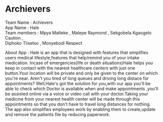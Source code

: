 # Archievers

Team Name    : Achievers    
App Name     : Hale    
Team members : Mpya Matleke , 
               Malepe Raymond , 
               Sekgobela Kgaogelo Caution ,  
               Diphoko Tiisetso , 
               Monyebodi Respect 
                
About App    : Hale is an app that is designed with features that simplifies users medical lifestyle,features that help/remind you of your intake medication.
               Incase of emergencies(life or death situations)Hale helps you keep in contact with the nearest healthcare centers with just one button.Your location will be private                and only be given to the center on which you're near.
               Aren't you tired of long queues and driving long distace for appointments? Well,Hale's got the solution for you,with our app you'll be able to check which Doctor is                available when and make appointments ,you'll be assisted online via a voice or video call with your doctor.Taking your medicine from your nearest                                  health center will be made through this appointments so that you don't have to travel long distances for nothing.
               The app also simplifies employees work by enabling them to create,update and remove the patients file by reducing paperwork.   
          
